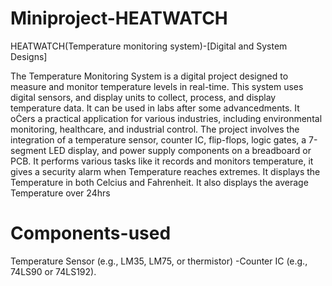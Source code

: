 # Miniproject-HEATWATCH
HEATWATCH(Temperature monitoring system)-[Digital and System Designs]

The Temperature Monitoring System is a digital project designed to measure and monitor temperature levels in real-time. This system uses digital sensors, and display units to collect, process, and display temperature data. It can be used in labs after some advancedments. It oĊers a practical application for various industries, including environmental monitoring, healthcare, and industrial control. The project involves the integration of a temperature sensor, counter IC, flip-flops, logic gates, a 7-segment LED display, and power supply components on a breadboard or PCB. It performs various tasks like it records and monitors temperature, it gives a security alarm when Temperature reaches extremes. It displays the Temperature in both Celcius and Fahrenheit. It also displays the average Temperature over 24hrs

# Components-used
Temperature Sensor (e.g., LM35, LM75, or thermistor)
-Counter IC (e.g., 74LS90 or 74LS192).
